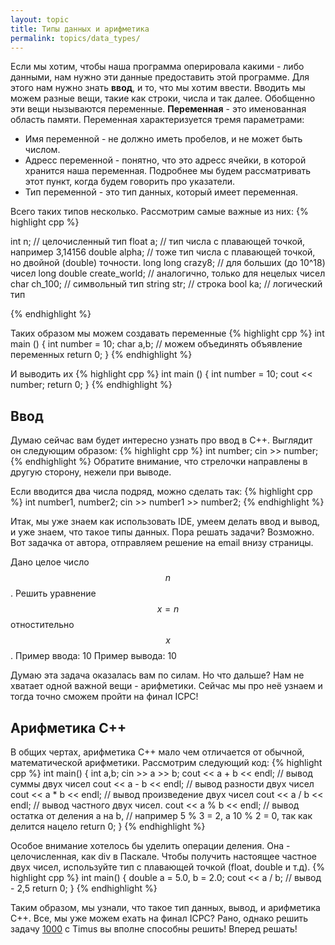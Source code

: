 ```yaml
---
layout: topic
title: Типы данных и арифметика
permalink: topics/data_types/
---
```


Если мы хотим, чтобы наша программа оперировала какими - либо данными, нам нужно эти данные предоставить этой программе. Для этого нам нужно знать **ввод**, и то, что мы хотим ввести. Вводить мы можем разные вещи, такие как строки, числа и так далее. Обобщенно эти вещи нызываются переменные. **Переменная** - это именованная область памяти. Переменная характеризуется тремя параметрами:

* Имя переменной - не должно иметь пробелов, и не может быть числом. 
* Адресс переменной - понятно, что это адресс ячейки, в которой хранится наша переменная. Подробнее мы будем рассматривать этот пункт, когда будем говорить про указатели.
* Тип переменной - это тип данных, который имеет переменная.

Всего таких типов несколько. Рассмотрим самые важные из них:
{% highlight cpp %}

int n; // целочисленный тип
float a; // тип числа с плавающей точкой, например 3,14156
double alpha; // тоже тип числа с плавающей точкой, но двойной (double) точности.
long long crazy8; // для больших (до 10^18) чисел
long double create_world; // аналогично, только для нецелых чисел
char ch_100; // символьный тип
string str; // строка
bool ka; // логический тип

{% endhighlight %}

Таких образом мы можем создавать переменные
{% highlight cpp %}
int main ()
{
  int number = 10;
  char a,b; // можем объединять объявление переменных
  return 0;
}
{% endhighlight %}

И выводить их
{% highlight cpp %}
int main ()
{
  int number = 10;
  cout << number;
  return 0;
}
{% endhighlight %}

## Ввод
 Думаю сейчас вам будет интересно узнать про ввод в C++. Выглядит он следующим образом:
 {% highlight cpp %}
 int number;
 cin >> number;
{% endhighlight %}
Обратите внимание, что стрелочки направлены в другую сторону, нежели при выводе.

Если вводится два числа подряд, можно сделать так:
{% highlight cpp %}
 int number1, number2;
 cin >> number1 >> number2;
{% endhighlight %}

Итак, мы уже знаем как использовать IDE, умеем делать ввод и вывод, и уже знаем, что такое типы данных. Пора решать задачи? Возможно. Вот задачка от автора, отправляем решение на email внизу страницы.


Дано целое число $$n$$. Решить уравнение $$x = n$$ отностительно $$x$$.
Пример ввода: 10
Пример вывода: 10

Думаю эта задача оказалась вам по силам. Но что дальше?
Нам не хватает одной важной вещи - арифметики. Сейчас мы про неё узнаем и тогда точно сможем пройти на финал ICPC!

## Арифметика С++
В общих чертах, арифметика C++ мало чем отличается от обычной, математической арифметики. Рассмотрим следующий код:
{% highlight cpp %}
 int main()
 {
 int a,b;
 cin >> a >> b;
 cout << a + b << endl; // вывод суммы двух чисел
 cout << a - b << endl; // вывод разности двух чисел
 cout << a * b << endl; // вывод произведение двух чисел
 cout << a / b << endl; // вывод частного двух чисел.
 cout << a % b << endl; // вывод остатка от деления a на b, 
 // например 5 % 3 = 2, а 10 % 2 = 0, так как делится нацело
 return 0;
 }
{% endhighlight %}

Особое внимание хотелось бы уделить операции деления. Она - целочисленная, как div в Паскале. Чтобы получить настоящее частное двух чисел, используйте тип с плавающей точкой (float, double и т.д).
{% highlight cpp %}
int main()
{
  double a = 5.0, b = 2.0;
  cout << a / b; // вывод - 2,5
  return 0;
}
{% endhighlight %}

Таким образом, мы узнали, что такое тип данных, вывод, и арифметика C++. Все, мы уже можем ехать на финал ICPC? Рано, однако решить задачу [1000](http://acm.timus.ru/problem.aspx?space=1&num=1000) с Timus вы вполне способны решить! Вперед решать!
